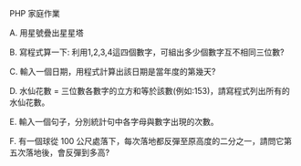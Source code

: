 PHP 家庭作業

A. 用星號疊出星星塔

B. 寫程式算一下: 利用1,2,3,4這四個數字，可組出多少個數字互不相同三位數?

C. 輸入一個日期，用程式計算出該日期是當年度的第幾天?

D. 水仙花數 = 三位數各數字的立方和等於該數(例如:153)，請寫程式列出所有的水仙花數。

E. 輸入一個句子，分別統計句中各字母與數字出現的次數。

F. 有一個球從 100 公尺處落下，每次落地都反彈至原高度的二分之一，請問它第五次落地後，會反彈到多高?